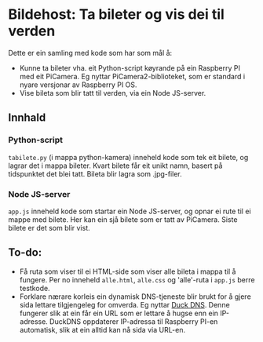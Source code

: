 # Bildehost: Ta bileter og vis dei til verden

Dette er ein samling med kode som har som mål å:
- Kunne ta bileter vha. eit Python-script køyrande på ein Raspberry PI med eit PiCamera. Eg nyttar PiCamera2-biblioteket, som er standard i nyare versjonar av Raspberry PI OS.
- Vise bileta som blir tatt til verden, via ein Node JS-server.

## Innhald

### Python-script

`tabilete.py` (i mappa python-kamera) inneheld kode som tek eit bilete, og lagrar det i mappa bileter. Kvart bilete får eit unikt namn, basert på tidspunktet det blei tatt. Bileta blir lagra som .jpg-filer.

### Node JS-server

`app.js` inneheld kode som startar ein Node JS-server, og opnar ei rute til ei mappe med bilete. Her kan ein sjå bilete som er tatt av PiCamera. Siste bilete er det som blir vist.

## To-do:
- Få ruta som viser til ei HTML-side som viser alle bileta i mappa til å fungere. Per no inneheld `alle.html`, `alle.css` og  'alle'-ruta i `app.js` berre testkode.
- Forklare nærare korleis ein dynamisk DNS-tjeneste blir brukt for å gjere sida lettare tilgjengeleg for omverda. Eg nyttar [Duck DNS](https://www.duckdns.org/). Denne fungerer slik at ein får ein URL som er lettare å hugse enn ein IP-adresse. DuckDNS oppdaterer IP-adressa til Raspberry PI-en automatisk, slik at ein alltid kan nå sida via URL-en.